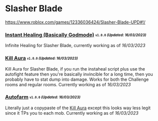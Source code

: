 # Slasher Blade
https://www.roblox.com/games/12336036424/Slasher-Blade-UPD#!/

### [Instant Healing (Basically Godmode)](/Scripts/instaheal.lua) <sub><sup>`v1.0.0` *(Updated: 16/03/2023)*</sup></sub>
Infinite Healing for Slasher Blade, currently working as of *16/03/2023*

### [Kill Aura](/Scripts/killaura.lua) <sub><sup>`v1.0.0` *(Updated: 16/03/2023)*</sup></sub>
Kill Aura for Slasher Blade, if you run the instaheal script plus use the autofight feature then you're basically invincible for a long time, then you probably have to stat dump into damage. Works for both the Challenge rooms and regular rooms. Currently working as of *16/03/2023*

### [Autofarm](/Scripts/autofarm.lua) <sub><sup>`v1.0.0` *(Updated: 16/03/2023)*</sup></sub>
Literally just a copypaste of the [Kill Aura](/Scripts/killaura.lua) except this looks way less legit since it TPs you to each mob. Currently working as of *16/03/2023*
